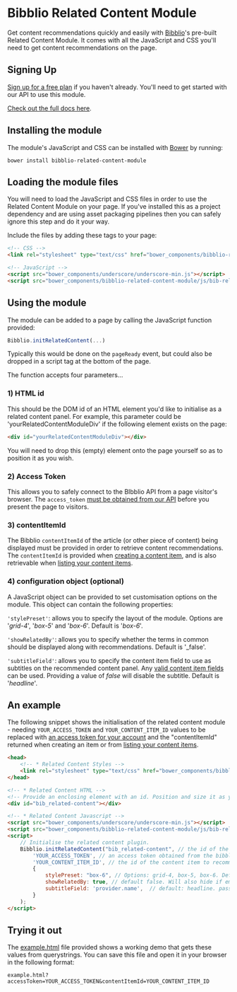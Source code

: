# Bibblio Related Content Module

Get content recommendations quickly and easily with [Bibblio](http://bibblio.org)'s pre-built Related Content Module. It comes with all the JavaScript and CSS you'll need to get content recommendations on the page.

## Signing Up

[Sign up for a free plan](https://developer.bibblio.org/signup?plan_ids=2357355848804) if you haven't already. You'll need to get started with our API to use this module.

[Check out the full docs here](http://developer.bibblio.org/docs).

## Installing the module

The module's JavaScript and CSS can be installed with [Bower](https://bower.io/#install-bower) by running:

```
bower install bibblio-related-content-module
```

## Loading the module files

You will need to load the JavaScript and CSS files in order to use the Related Content Module on your page. If you've installed this as a project dependency and are using asset packaging pipelines then you can safely ignore this step and do it your way.

Include the files by adding these tags to your page:

```html
<!-- CSS -->
<link rel="stylesheet" type="text/css" href="bower_components/bibblio-related-content-module/css/bib-related-content.css">

<!-- JavaScript -->
<script src="bower_components/underscore/underscore-min.js"></script>
<script src="bower_components/bibblio-related-content-module/js/bib-related-content.js"></script>
```

## Using the module

The module can be added to a page by calling the JavaScript function provided:
```javascript
Bibblio.initRelatedContent(...)
``` 

Typically this would be done on the `pageReady` event, but could also be dropped in a script tag at the bottom of the page.

The function accepts four parameters...


### 1) HTML id
This should be the DOM id of an HTML element you'd like to initialise as a related content panel. For example, this parameter could be 'yourRelatedContentModuleDiv' if the following element exists on the page:
```html
<div id="yourRelatedContentModuleDiv"></div>
```
You will need to drop this (empty) element onto the page yourself so as to position it as you wish.

### 2) Access Token
This allows you to safely connect to the BIbblio API from a page visitor's browser. The `access_token` [must be obtained from our API](http://docs.bibblio.apiary.io/#reference/authorization/token/obtain-an-access-token) before you present the page to visitors.

### 3) contentItemId
The Bibblio `contentItemId` of the article (or other piece of content) being displayed must be provided in order to retrieve content recommendations. The `contentItemId` is provided when [creating a content item](http://docs.bibblio.apiary.io/#reference/enrichment/content-items/create-a-content-item), and is also retrievable when [listing your content items](http://docs.bibblio.apiary.io/#reference/enrichment/content-items/list-content-items).

### 4) configuration object (optional)
A JavaScript object can be provided to set customisation options on the module. This object can contain the following properties:

`'stylePreset'`: allows you to specify the layout of the module. Options are '_grid-4_', '_box-5_' and '_box-6_'. Default is '_box-6_'.

`'showRelatedBy'`: allows you to specify whether the terms in common should be displayed along with recommendations. Default is '_false'.

`'subtitleField'`: allows you to specify the content item field to use as subtitles on the recommended content panel. Any [valid content item fields](http://docs.bibblio.apiary.io/#reference/enrichment/content-items/retrieve-a-content-item) can be used. Providing a value of _false_ will disable the subtitle. Default is '_headline_'.


## An example

The following snippet shows the initialisation of the related content module - needing `YOUR_ACCESS_TOKEN` and `YOUR_CONTENT_ITEM_ID` values to be replaced with [an access token for your account](http://docs.bibblio.apiary.io/#reference/authorization/token/obtain-an-access-token) and the "contentItemId" returned when creating an item or from [listing your content items](http://docs.bibblio.apiary.io/#reference/enrichment/content-items/list-content-items).

```html
<head>
    <!-- * Related Content Styles -->
    <link rel="stylesheet" type="text/css" href="bower_components/bibblio-related-content-module/css/bib-related-content.css">
</head>

<!-- * Related Content HTML -->
<!-- Provide an enclosing element with an id. Position and size it as you wish. -->
<div id="bib_related-content"></div>

<!-- * Related Content Javascript -->
<script src="bower_components/underscore/underscore-min.js"></script>
<script src="bower_components/bibblio-related-content-module/js/bib-related-content.js"></script>
<script>
    // Initialise the related content plugin.
    Bibblio.initRelatedContent("bib_related-content", // the id of the containing element
        'YOUR_ACCESS_TOKEN', // an access token obtained from the bibblio api
        'YOUR_CONTENT_ITEM_ID', // the id of the content item to recommend from
        {
            stylePreset: "box-6", // Options: grid-4, box-5, box-6. Default: box-6,
            showRelatedBy: true, // default false. Will also hide if empty, even if true
            subtitleField: 'provider.name',  // default: headline. passing a value of false will disable the subtitle
        }
    );
</script>
```

## Trying it out

The [example.html](example.html) file provided shows a working demo that gets these values from querystrings. You can save this file and open it in your browser in the following format:

```
example.html?accessToken=YOUR_ACCESS_TOKEN&contentItemId=YOUR_CONTENT_ITEM_ID
```